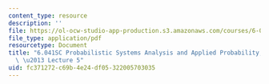 ```yaml
---
content_type: resource
description: ''
file: https://ol-ocw-studio-app-production.s3.amazonaws.com/courses/6-041sc-probabilistic-systems-analysis-and-applied-probability-fall-2013/fc371272c69b4e24df05322005703035_MIT6_041SCF13_lec05_300k.pdf
file_type: application/pdf
resourcetype: Document
title: "6.041SC Probabilistic Systems Analysis and Applied Probability, Fall 2013Transcript\
  \ \u2013 Lecture 5"
uid: fc371272-c69b-4e24-df05-322005703035
---
```


